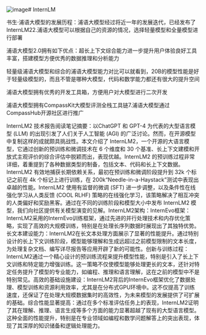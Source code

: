 ![image](https://github.com/rudykon/InternLM/assets/15075498/fbea8743-b990-4dc9-b8f4-124998ec8883)# InternLM




书生·浦语大模型的发展历程：浦语大模型经过将近一年的发展迭代，已经发布了InternLM22.浦语大模型可以根据自己的资源的情况，选择轻量模型和全量模型进行部署


浦语大模型2.0拥有如下优点：超长上下文综合能力进一步提升用户体验良好工具丰富，搭建模型方便优秀的数据推理和分析能力

轻量级浦语大模型和综合的浦语大模型能力对比可以就看到，20B的模型性能是好于轻量级模型的，而且不管是哪种大模型，代码和数学能力都还有很大的提升空间

浦语大模型拥有优秀的开发工具箱，方便用户对大模型进行二次开发

浦语大模型拥有CompassKit大模型评测全栈工具链7.浦语大模型通过CompassHub开源社区进行推广



InternLM2 技术报告阅读笔记摘要：以ChatGPT 和 GPT-4 为代表的大型语言模型 (LLM) 的出现引发了人们关于人工智能 (AGI) 的广泛讨论。然而，在开源模型中复制这样的成就颇具挑战性。本文介绍了 InternLM2，一个开源的大语言模型，它通过创新的预训练和微调技术在 6 个维度和 30 个基准、长上下文建模和开放式主观评价的综合评估中脱颖而出，表现优越。InternLM2 的预训练过程非常详细，着重提到了各种数据类型的制备，包括文本、代码和长上下文数据。InternLM2 有效地捕获长期依赖关系，最初在预训练和微调阶段提升到 32k 个标记之前在 4k 个标记上进行训练，在 200k“Needle-in-a-Haystack”测试中表现出卓越的性能。InternLM2 使用有监督的微调 (SFT) 进一步调整，以及条件性在线强化学习从人类反馈 (COOL RLHF) 策略的在线强化学习，该策略解决了相互冲突的人类偏好和奖励黑客。通过在不同的训练阶段和模型大小中发布 InternLM2 模型，我们向社区提供有关模型演变的见解。InternLM2架构：InternEvo框架：InternLM2采用的InternEvo训练框架，通过先进的并行处理技术和内存优化策略，实现了高效的大规模训练，特别是在处理长序列数据时展现出了其独特优势。长文本建设能力：InternLM2在长文本处理方面展示了显著的性能提升。通过特别设计的长上下文训练阶段，模型能够理解和生成远超过之前模型限制的文本长度，为处理复杂文档、编写详尽报告等应用开辟了新的可能性。创新与训练过程：InternLM2通过一个精心设计的预训练流程来提升模型性能，特别是引入了长上下文训练和特定能力增强训练。这一策略不仅使模型能够处理更长的文本，还针对特定任务提升了模型的专业能力，如编程、推理和语言理解，这在之前的模型中不是特别常见。高效的基础设施建设：InternLM2背后的InternEvo框架优化了数据处理、模型训练和资源利用效率，尤其是在分布式GPU环境中。这不仅提高了训练速度，还保证了在处理大规模数据集时的高效性，为未来模型的发展提供了可扩展的基础。综合性能显著提高：通过在多个标准评估任务上的表现，InternLM2证明了其在理解、推理、语言生成等多个方面的能力显著超越了现有的大型语言模型。这种全面的性能提升，特别是在专业领域如编程和数学问题解答上的突出表现，体现了其深厚的知识储备和逻辑处理能力。
